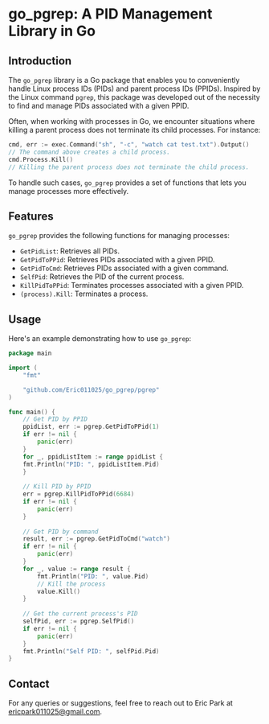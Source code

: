# go_pgrep: A PID Management Library in Go

## Introduction

The `go_pgrep` library is a Go package that enables you to conveniently handle Linux process IDs (PIDs) and parent process IDs (PPIDs). Inspired by the Linux command `pgrep`, this package was developed out of the necessity to find and manage PIDs associated with a given PPID. 

Often, when working with processes in Go, we encounter situations where killing a parent process does not terminate its child processes. For instance:

```go
cmd, err := exec.Command("sh", "-c", "watch cat test.txt").Output()
// The command above creates a child process.
cmd.Process.Kill()  
// Killing the parent process does not terminate the child process.
```

To handle such cases, `go_pgrep` provides a set of functions that lets you manage processes more effectively.

## Features

`go_pgrep` provides the following functions for managing processes:

- `GetPidList`: Retrieves all PIDs.
- `GetPidToPPid`: Retrieves PIDs associated with a given PPID.
- `GetPidToCmd`: Retrieves PIDs associated with a given command.
- `SelfPid`: Retrieves the PID of the current process.
- `KillPidToPPid`: Terminates processes associated with a given PPID.
- `(process).Kill`: Terminates a process.

## Usage

Here's an example demonstrating how to use `go_pgrep`:

```go
package main

import (
	"fmt"

	"github.com/Eric011025/go_pgrep/pgrep"
)

func main() {
  	// Get PID by PPID
	ppidList, err := pgrep.GetPidToPPid(1)
	if err != nil {
		panic(err)
	}
	for _, ppidListItem := range ppidList {
    fmt.Println("PID: ", ppidListItem.Pid)
	}
  
  	// Kill PID by PPID
  	err = pgrep.KillPidToPPid(6684)
	if err != nil {
		panic(err)
	}
  
  	// Get PID by command
  	result, err := pgrep.GetPidToCmd("watch")
	if err != nil {
		panic(err)
	}
	for _, value := range result {
		fmt.Println("PID: ", value.Pid)
    	// Kill the process
		value.Kill()
	}
  
  	// Get the current process's PID
  	selfPid, err := pgrep.SelfPid()
	if err != nil {
		panic(err)
	}
  	fmt.Println("Self PID: ", selfPid.Pid)
}
```

## Contact
For any queries or suggestions, feel free to reach out to Eric Park at ericpark011025@gmail.com.
